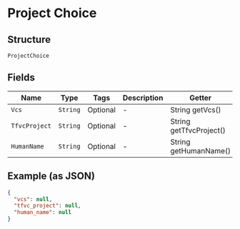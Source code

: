 
# Project Choice

## Structure

`ProjectChoice`

## Fields

| Name | Type | Tags | Description | Getter | Setter |
|  --- | --- | --- | --- | --- | --- |
| `Vcs` | `String` | Optional | - | String getVcs() | setVcs(String vcs) |
| `TfvcProject` | `String` | Optional | - | String getTfvcProject() | setTfvcProject(String tfvcProject) |
| `HumanName` | `String` | Optional | - | String getHumanName() | setHumanName(String humanName) |

## Example (as JSON)

```json
{
  "vcs": null,
  "tfvc_project": null,
  "human_name": null
}
```

